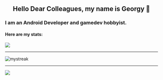 <h2 align="center"> Hello Dear Colleagues, my name is Georgy 👋 </h2>

### I am an Android Developer and gamedev hobbyist.

#### Here are my stats: 


<div align-items="center"; style="display: flex; flex-direction: column;">
 <img class="img" src="https://github-readme-stats.vercel.app/api?username=Steyrix&show_icons=true&theme=tokyonight" />
 <hr>
 <img class="img" src="https://github-readme-streak-stats.herokuapp.com/?user=Steyrix&theme=tokyonight" alt="mystreak" />
 <hr>
 <img class="img" src="https://github-readme-stats.vercel.app/api/top-langs/?username=Steyrix&theme=tokyonight&layout=compact" />
</div>
  

